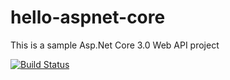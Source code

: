 # hello-aspnet-core
This is a sample Asp.Net Core 3.0 Web API project

[![Build Status](https://dev.azure.com/shahzain009/Hello-Pipelines/_apis/build/status/shahzain.hello-aspnetcore?branchName=master)](https://dev.azure.com/shahzain009/Hello-Pipelines/_build/latest?definitionId=1&branchName=master)